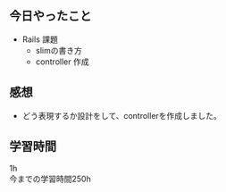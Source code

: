 ## 今日やったこと
- Rails 課題 
  - slimの書き方
  - controller 作成  

## 感想
- どう表現するか設計をして、controllerを作成しました。


## 学習時間
1h  
今までの学習時間250h 

